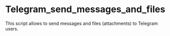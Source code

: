 # Telegram_send_messages_and_files
This script allows to send messages and files (attachments) to Telegram users.
